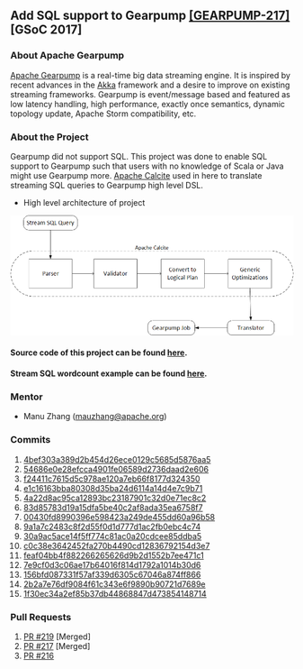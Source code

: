 ## Add SQL support to Gearpump <a target="_blank" href="https://issues.apache.org/jira/browse/GEARPUMP-217">[GEARPUMP-217]</a> [GSoC 2017]

### About Apache Gearpump
[Apache Gearpump](http://gearpump.apache.org/) is a real-time big data streaming engine. It is inspired by recent advances in the [Akka](https://github.com/akka/akka) framework and a desire to improve on existing streaming frameworks. Gearpump is event/message based and featured as low latency handling, high performance, exactly once semantics, dynamic topology update, Apache Storm compatibility, etc.

### About the Project
Gearpump did not support SQL. This project was done to enable SQL support to Gearpump such that users with no knowledge of Scala or Java might use Gearpump more. [Apache Calcite](https://calcite.apache.org/) used in here to translate streaming SQL queries to Gearpump high level DSL.

- High level architecture of project

![Architecture of the project](/img/architecture.png)
 
#### Source code of this project can be found [here](https://github.com/apache/incubator-gearpump/tree/sql/experiments/sql).

#### Stream SQL wordcount example can be found [here](https://github.com/apache/incubator-gearpump/blob/sql/experiments/sql/src/test/java/org/apache/gearpump/sql/example/SqlWordCountTest.java).

### Mentor
- Manu Zhang (<mauzhang@apache.org>)

### Commits
1. [4bef303a389d2b454d26ece0129c5685d5876aa5](https://github.com/apache/incubator-gearpump/commit/4bef303a389d2b454d26ece0129c5685d5876aa5)
2. [54686e0e28efcca4901fe06589d2736daad2e606](https://github.com/apache/incubator-gearpump/commit/54686e0e28efcca4901fe06589d2736daad2e606)
3. [f24411c7615d5c978ae120a7eb66f8177d324350](https://github.com/apache/incubator-gearpump/commit/f24411c7615d5c978ae120a7eb66f8177d324350)
4. [e1c16163bba80308d35ba24d6114a14d4e7c9b71](https://github.com/apache/incubator-gearpump/commit/e1c16163bba80308d35ba24d6114a14d4e7c9b71)
5. [4a22d8ac95ca12893bc23187901c32d0e71ec8c2](https://github.com/apache/incubator-gearpump/commit/4a22d8ac95ca12893bc23187901c32d0e71ec8c2)
6. [83d85783d19a15dfa5be40c2af8ada35ea6758f7](https://github.com/apache/incubator-gearpump/commit/83d85783d19a15dfa5be40c2af8ada35ea6758f7)
7. [00430fd8990396e598423a249de455dd60a96b58](https://github.com/apache/incubator-gearpump/commit/00430fd8990396e598423a249de455dd60a96b58)
8. [9a1a7c2483c8f2d55f0d1d777d1ac2fb0ebc4c74](https://github.com/apache/incubator-gearpump/commit/9a1a7c2483c8f2d55f0d1d777d1ac2fb0ebc4c74)
9. [30a9ac5ace14f5ff774c81ac0a20cdcee85ddba5](https://github.com/apache/incubator-gearpump/commit/30a9ac5ace14f5ff774c81ac0a20cdcee85ddba5)
10. [c0c38e3642452fa270b4490cd12836792154d3e7](https://github.com/apache/incubator-gearpump/commit/c0c38e3642452fa270b4490cd12836792154d3e7)
11. [feaf04bb4f882266265626d9b2d1552b7ee471c1](https://github.com/apache/incubator-gearpump/commit/feaf04bb4f882266265626d9b2d1552b7ee471c1)
12. [7e9cf0d3c06ae17b64016f814d1792a1014b30d6](https://github.com/apache/incubator-gearpump/commit/7e9cf0d3c06ae17b64016f814d1792a1014b30d6)
13. [156bfd087331f57af339d6305c67046a874ff866](https://github.com/apache/incubator-gearpump/commit/156bfd087331f57af339d6305c67046a874ff866)
14. [2b2a7e76df9084f61c343e6f9890b90721d7689e](https://github.com/apache/incubator-gearpump/commit/2b2a7e76df9084f61c343e6f9890b90721d7689e)
15. [1f30ec34a2ef85b37db44868847d473854148714](https://github.com/apache/incubator-gearpump/commit/1f30ec34a2ef85b37db44868847d473854148714)

### Pull Requests
1. [PR #219](https://github.com/apache/incubator-gearpump/pull/219) [Merged]
2. [PR #217](https://github.com/apache/incubator-gearpump/pull/217) [Merged]
3. [PR #216](https://github.com/apache/incubator-gearpump/pull/216)
